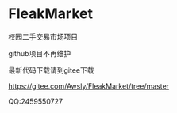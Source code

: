 # FleakMarket
校园二手交易市场项目

github项目不再维护

最新代码下载请到gitee下载

https://gitee.com/Awsly/FleakMarket/tree/master

QQ:2459550727

   
